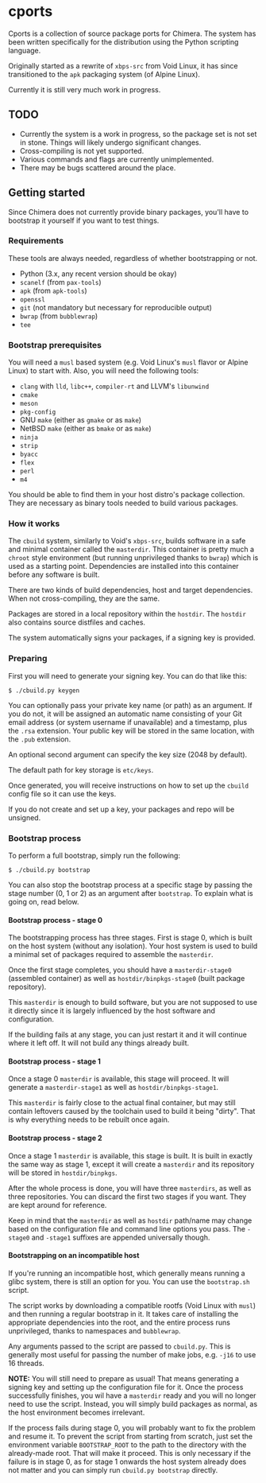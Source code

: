 # cports

Cports is a collection of source package ports for Chimera. The system has been
written specifically for the distribution using the Python scripting language.

Originally started as a rewrite of `xbps-src` from Void Linux, it has since
transitioned to the `apk` packaging system (of Alpine Linux).

Currently it is still very much work in progress.

## TODO

* Currently the system is a work in progress, so the package set is not set in
  stone. Things will likely undergo significant changes.
* Cross-compiling is not yet supported.
* Various commands and flags are currently unimplemented.
* There may be bugs scattered around the place.

## Getting started

Since Chimera does not currently provide binary packages, you'll have to bootstrap
it yourself if you want to test things.

### Requirements

These tools are always needed, regardless of whether bootstrapping or not.

* Python (3.x, any recent version should be okay)
* `scanelf` (from `pax-tools`)
* `apk` (from `apk-tools`)
* `openssl`
* `git` (not mandatory but necessary for reproducible output)
* `bwrap` (from `bubblewrap`)
* `tee`

### Bootstrap prerequisites

You will need a `musl` based system (e.g. Void Linux's `musl` flavor or Alpine Linux)
to start with. Also, you will need the following tools:

* `clang` with `lld`, `libc++`, `compiler-rt` and LLVM's `libunwind`
* `cmake`
* `meson`
* `pkg-config`
* GNU `make` (either as `gmake` or as `make`)
* NetBSD `make` (either as `bmake` or as `make`)
* `ninja`
* `strip`
* `byacc`
* `flex`
* `perl`
* `m4`

You should be able to find them in your host distro's package collection. They are
necessary as binary tools needed to build various packages.

### How it works

The `cbuild` system, similarly to Void's `xbps-src`, builds software in a safe and
minimal container called the `masterdir`. This container is pretty much a `chroot`
style environment (but running unprivileged thanks to `bwrap`) which is used as
a starting point. Dependencies are installed into this container before any
software is built.

There are two kinds of build dependencies, host and target dependencies. When not
cross-compiling, they are the same.

Packages are stored in a local repository within the `hostdir`. The `hostdir` also
contains source distfiles and caches.

The system automatically signs your packages, if a signing key is provided.

### Preparing

First you will need to generate your signing key. You can do that like this:

```
$ ./cbuild.py keygen
```

You can optionally pass your private key name (or path) as an argument. If you do
not, it will be assigned an automatic name consisting of your Git email address
(or system username if unavailable) and a timestamp, plus the `.rsa` extension.
Your public key will be stored in the same location, with the `.pub` extension.

An optional second argument can specify the key size (2048 by default).

The default path for key storage is `etc/keys`.

Once generated, you will receive instructions on how to set up the `cbuild` config
file so it can use the keys.

If you do not create and set up a key, your packages and repo will be unsigned.

### Bootstrap process

To perform a full bootstrap, simply run the following:

```
$ ./cbuild.py bootstrap
```

You can also stop the bootstrap process at a specific stage by passing the
stage number (0, 1 or 2) as an argument after `bootstrap`. To explain what
is going on, read below.

#### Bootstrap process - stage 0

The bootstrapping process has three stages. First is stage 0, which is built
on the host system (without any isolation). Your host system is used to build
a minimal set of packages required to assemble the `masterdir`.

Once the first stage completes, you should have a `masterdir-stage0` (assembled
container) as well as `hostdir/binpkgs-stage0` (built package repository).

This `masterdir` is enough to build software, but you are not supposed to use it
directly since it is largely influenced by the host software and configuration.

If the building fails at any stage, you can just restart it and it will continue
where it left off. It will not build any things already built.

#### Bootstrap process - stage 1

Once a stage 0 `masterdir` is available, this stage will proceed. It will generate
a `masterdir-stage1` as well as `hostdir/binpkgs-stage1`.

This `masterdir` is fairly close to the actual final container, but may still
contain leftovers caused by the toolchain used to build it being "dirty". That
is why everything needs to be rebuilt once again.

#### Bootstrap process - stage 2

Once a stage 1 `masterdir` is available, this stage is built. It is built in exactly
the same way as stage 1, except it will create a `masterdir` and its repository
will be stored in `hostdir/binpkgs`.

After the whole process is done, you will have three `masterdirs`, as well as three
repositories. You can discard the first two stages if you want. They are kept around
for reference.

Keep in mind that the `masterdir` as well as `hostdir` path/name may change
based on the configuration file and command line options you pass. The `-stage0`
and `-stage1` suffixes are appended universally though.

#### Bootstrapping on an incompatible host

If you're running an incompatible host, which generally means running a glibc system,
there is still an option for you. You can use the `bootstrap.sh` script.

The script works by downloading a compatible rootfs (Void Linux with `musl`) and
then running a regular bootstrap in it. It takes care of installing the appropriate
dependencies into the root, and the entire process runs unprivileged, thanks to
namespaces and `bubblewrap`.

Any arguments passed to the script are passed to `cbuild.py`. This is generally
most useful for passing the number of make jobs, e.g. `-j16` to use 16 threads.

**NOTE:** You will still need to prepare as usual! That means generating a signing
key and setting up the configuration file for it. Once the process successfully
finishes, you wil have a `masterdir` ready and you will no longer need to use the
script. Instead, you will simply build packages as normal, as the host environment
becomes irrelevant.

If the process fails during stage 0, you will probably want to fix the problem and
resume it. To prevent the script from starting from scratch, just set the environment
variable `BOOTSTRAP_ROOT` to the path to the directory with the already-made root.
That will make it proceed. This is only necessary if the failure is in stage 0,
as for stage 1 onwards the host system already does not matter and you can simply
run `cbuild.py bootstrap` directly.
